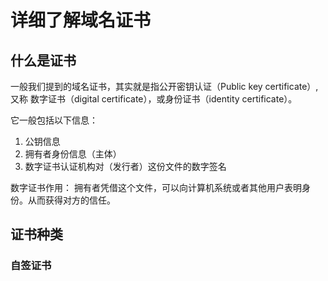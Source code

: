 # 详细了解域名证书

## 什么是证书
一般我们提到的域名证书，其实就是指公开密钥认证（Public key certificate）,又称 数字证书（digital certificate），或身份证书（identity certificate）。

它一般包括以下信息：
1. 公钥信息
2. 拥有者身份信息（主体）
3. 数字证书认证机构对（发行者）这份文件的数字签名

数字证书作用：
拥有者凭借这个文件，可以向计算机系统或者其他用户表明身份。从而获得对方的信任。


## 证书种类

### 自签证书